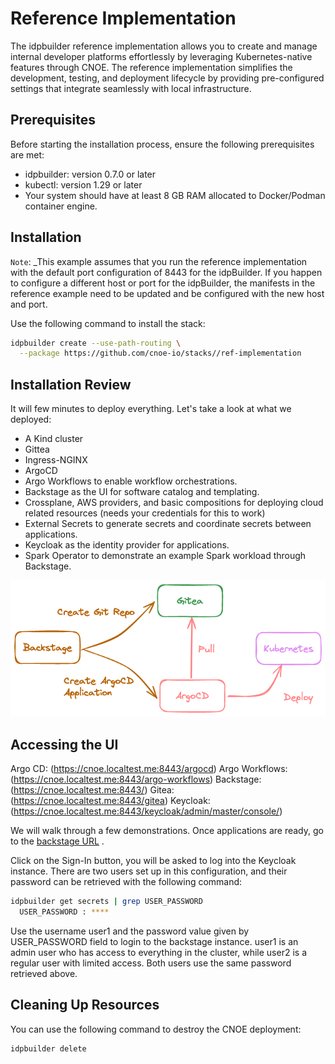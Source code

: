 # Reference Implementation
The idpbuilder reference implementation allows you to create and manage internal developer platforms effortlessly by leveraging Kubernetes-native features through CNOE. The reference implementation simplifies the development, testing, and deployment lifecycle by providing pre-configured settings that integrate seamlessly with local infrastructure.

## Prerequisites
Before starting the installation process, ensure the following prerequisites are met:

- idpbuilder: version 0.7.0 or later
- kubectl: version 1.29 or later
- Your system should have at least 8 GB RAM allocated to Docker/Podman container engine.

## Installation
`Note`: _This example assumes that you run the reference implementation with the default port configuration of 8443 for the idpBuilder. If you happen to configure a different host or port for the idpBuilder, the manifests in the reference example need to be updated and be configured with the new host and port.

Use the following command to install the stack:

```bash
idpbuilder create --use-path-routing \
  --package https://github.com/cnoe-io/stacks//ref-implementation
```

## Installation Review
It will few minutes to deploy everything. Let's take a look at what we deployed:
* A Kind cluster 
* Gittea
* Ingress-NGINX
* ArgoCD 
* Argo Workflows to enable workflow orchestrations.
* Backstage as the UI for software catalog and templating.
* Crossplane, AWS providers, and basic compositions for deploying cloud related resources (needs your credentials for this to work)
* External Secrets to generate secrets and coordinate secrets between applications.
* Keycloak as the identity provider for applications.
* Spark Operator to demonstrate an example Spark workload through Backstage. 

<p align="center">
    <img src="./images/reference-implementation-cnoe.png" alt="Material Bread logo">
</p>

## Accessing the UI

Argo CD: (https://cnoe.localtest.me:8443/argocd)
Argo Workflows: (https://cnoe.localtest.me:8443/argo-workflows)
Backstage: (https://cnoe.localtest.me:8443/)
Gitea: (https://cnoe.localtest.me:8443/gitea)
Keycloak: (https://cnoe.localtest.me:8443/keycloak/admin/master/console/)

We will walk through a few demonstrations. Once applications are ready, go to the [backstage URL](https://cnoe.localtest.me:8443/) .

Click on the Sign-In button, you will be asked to log into the Keycloak instance. There are two users set up in this configuration, and their password can be retrieved with the following command:

```bash
idpbuilder get secrets | grep USER_PASSWORD
  USER_PASSWORD : ****
```

Use the username user1 and the password value given by USER_PASSWORD field to login to the backstage instance. user1 is an admin user who has access to everything in the cluster, while user2 is a regular user with limited access. Both users use the same password retrieved above.

## Cleaning Up Resources
You can use the following command to destroy the CNOE deployment:

```bash
idpbuilder delete
```



